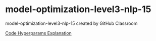 # model-optimization-level3-nlp-15
model-optimization-level3-nlp-15 created by GitHub Classroom


[Code Hyperparams Explanation](https://stages.ai/competitions/81/overview/requirements)
